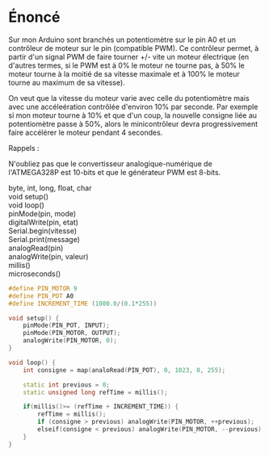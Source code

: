 # Énoncé

Sur mon Arduino sont branchés un potentiomètre sur le pin A0 et un contrôleur de moteur sur le pin  (compatible PWM). Ce contrôleur permet, à partir d'un signal PWM de faire tourner +/- vite un moteur électrique (en d'autres termes, si le PWM est à 0% le moteur ne tourne pas, à 50% le moteur tourne à la moitié de sa vitesse maximale et à 100% le moteur tourne au maximum de sa vitesse).

On veut que la vitesse du moteur varie avec celle du potentiomètre mais avec une accéleération contrôlée d'environ 10% par seconde. Par exemple si mon moteur tourne à 10% et que d'un coup, la nouvelle consigne liée au potentiomètre passe à 50%, alors le minicontrôleur devra progressivement faire accélérer le moteur pendant 4 secondes.

Rappels :

N'oubliez pas que le convertisseur analogique-numérique de l'ATMEGA328P est 10-bits et que le générateur PWM est 8-bits.

byte, int, long, float, char  
void setup()  
void loop()  
pinMode(pin, mode)  
digitalWrite(pin, etat)  
Serial.begin(vitesse)  
Serial.print(message)  
analogRead(pin)  
analogWrite(pin, valeur)  
millis()  
microseconds()

```c++
#define PIN_MOTOR 9
#define PIN_POT A0
#define INCREMENT_TIME (1000.0/(0.1*255))

void setup() {
    pinMode(PIN_POT, INPUT);
    pinMode(PIN_MOTOR, OUTPUT);
    analogWrite(PIN_MOTOR, 0);
}

void loop() {
    int consigne = map(analoRead(PIN_POT), 0, 1023, 0, 255);

    static int previous = 0;
    static unsigned long refTime = millis();

    if(millis()>= (refTime + INCREMENT_TIME)) {
        refTime = millis();
        if (consigne > previous) analogWrite(PIN_MOTOR, ++previous);
        elseif(consigne < previous) analogWrite(PIN_MOTOR, --previous)
    }
}
```
